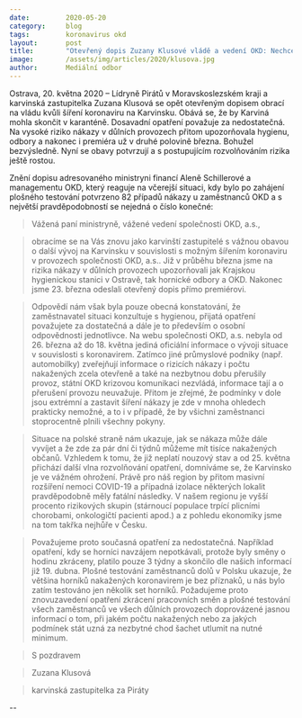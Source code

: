 ```yaml
---
date:         2020-05-20
category:     blog
tags:         koronavirus okd 
layout:       post
title:        "Otevřený dopis Zuzany Klusové vládě a vedení OKD: Nechceme, aby Karviná skončila v karanténě"
image:        /assets/img/articles/2020/klusova.jpg
author:       Mediální odbor
---  
```


Ostrava, 20. května 2020 – Lídryně Pirátů v Moravskoslezském kraji a karvinská zastupitelka Zuzana Klusová se opět otevřeným dopisem obrací na vládu kvůli šíření koronaviru na Karvinsku. Obává se, že by Karviná mohla skončit v karanténě. Dosavadní opatření považuje za nedostatečná. Na vysoké riziko nákazy v důlních provozech přitom upozorňovala hygienu, odbory a nakonec i premiéra už v druhé polovině března. Bohužel bezvýsledně. Nyní se obavy potvrzují a s postupujícím rozvolňováním rizika ještě rostou.

Znění dopisu adresovaného ministryni financí Aleně Schillerové a managementu OKD, který reaguje na včerejší situaci, kdy bylo po zahájení plošného testování potvrzeno 82 případů nákazy u zaměstnanců OKD a s největší pravděpodobností se nejedná o číslo konečné:



> Vážená paní ministryně, vážené vedení společnosti OKD, a.s.,

> obracíme se na Vás znovu jako karvinští zastupitelé s vážnou obavou o další vývoj na Karvinsku v souvislosti s možným šířením koronaviru v provozech společnosti OKD, a.s.. Již v průběhu března jsme na rizika nákazy v důlních provozech upozorňovali jak Krajskou hygienickou stanici v Ostravě, tak hornické odbory a OKD. Nakonec jsme 23. března odeslali otevřený dopis přímo premiérovi. 

> Odpovědí nám však byla pouze obecná konstatování, že zaměstnavatel situaci konzultuje s hygienou, přijatá opatření považujete za dostatečná a dále je to především o osobní odpovědnosti jednotlivce. Na webu společnosti OKD, a.s. nebyla od 26. března až do 18. května jediná oficiální informace o vývoji situace v souvislosti s koronavirem. Zatímco jiné průmyslové podniky (např. automobilky) zveřejňují informace o rizicích nákazy i počtu nakažených zcela otevřeně a také na nezbytnou dobu přerušily provoz, státní OKD krizovou komunikaci nezvládá, informace tají a o přerušení provozu neuvažuje. Přitom je zřejmé, že podmínky v dole jsou extrémní a zastavit šíření nákazy je zde v mnoha ohledech prakticky nemožné, a to i v případě, že by všichni zaměstnanci stoprocentně plnili všechny pokyny.

> Situace na polské straně nám ukazuje, jak se nákaza může dále vyvíjet a že zde za pár dní či týdnů můžeme mít tisíce nakažených občanů. Vzhledem k tomu, že již neplatí nouzový stav a od 25. května přichází další vlna rozvolňování opatření, domníváme se, že Karvinsko je ve vážném ohrožení. Právě pro náš region by přitom masivní rozšíření nemoci COVID-19 a případná izolace některých lokalit pravděpodobně měly fatální následky. V našem regionu je vyšší procento rizikových skupin (stárnoucí populace trpící plicními chorobami, onkologičtí pacienti apod.) a z pohledu ekonomiky jsme na tom takřka nejhůře v Česku.  

> Považujeme proto současná opatření za nedostatečná. Například opatření, kdy se horníci navzájem nepotkávali, protože byly směny o hodinu zkráceny, platilo pouze 3 týdny a skončilo dle našich informací již 19. dubna. Plošné testování zaměstnanců dolů v Polsku ukazuje, že většina horníků nakažených koronavirem je bez příznaků, u nás bylo zatím testováno jen několik set horníků. Požadujeme proto znovuzavedení opatření zkrácení pracovních směn a plošné testování všech zaměstnanců ve všech důlních provozech doprovázené jasnou informací o tom, při jakém počtu nakažených nebo za jakých podmínek stát uzná za nezbytné chod šachet utlumit na nutné minimum.

> S pozdravem 

> Zuzana Klusová

> karvinská zastupitelka za Piráty

 

--
